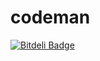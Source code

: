 codeman
=======


[![Bitdeli Badge](https://d2weczhvl823v0.cloudfront.net/giuliandrimba/codeman/trend.png)](https://bitdeli.com/free "Bitdeli Badge")

